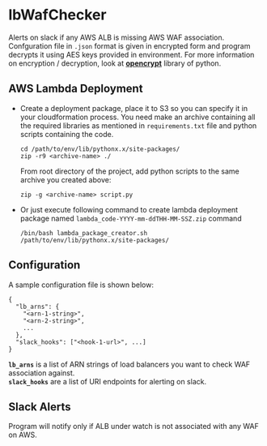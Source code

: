 # lbWafChecker
Alerts on slack if any AWS ALB is missing AWS WAF association.  
Confguration file in `.json` format is given in encrypted form and program decrypts it using AES keys provided in environment. For more information on encryption / decryption, look at [**opencrypt**](https://pypi.org/project/opencrypt/) library of python.

## AWS Lambda Deployment
- Create a deployment package, place it to S3 so you can specify it in your cloudformation process. You need make an archive containing all the required libraries as mentioned in `requirements.txt` file and python scripts containing the code.
    ```
    cd /path/to/env/lib/pythonx.x/site-packages/
    zip -r9 <archive-name> ./
    ```
    From root directory of the project, add python scripts to the same archive you created above:
    ```
    zip -g <archive-name> script.py
    ```
- Or just execute following command to create lambda deployment package named `lambda_code-YYYY-mm-ddTHH-MM-SSZ.zip` command
  ```
  /bin/bash lambda_package_creator.sh /path/to/env/lib/pythonx.x/site-packages/
  ```

## Configuration
A sample configuration file is shown below:
```
{
  "lb_arns": {
    "<arn-1-string>",
    "<arn-2-string>",
    ...
  },
  "slack_hooks": ["<hook-1-url>", ...]
}
```
**`lb_arns`** is a list of ARN strings of load balancers you want to check WAF association against.  
**`slack_hooks`** are a list of URI endpoints for alerting on slack.

## Slack Alerts
Program will notify only if ALB under watch is not associated with any WAF on AWS.